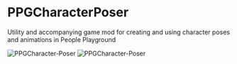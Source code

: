 # PPGCharacterPoser
Utility and accompanying game mod for creating and using character poses and animations in People Playground

<img src="https://i.ibb.co/6tyFSy0/PPGCharacter-Poser.png" alt="PPGCharacter-Poser" border="0">
<img src="https://i.ibb.co/qgDp8DY/PPGCharacter-Poser.png" alt="PPGCharacter-Poser" border="0" />
